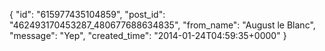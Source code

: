  {
   "id": "615977435104859",
   "post_id": "462493170453287_480677688634835",
   "from_name": "August le Blanc",
   "message": "Yep",
   "created_time": "2014-01-24T04:59:35+0000"
 }
